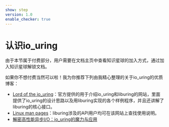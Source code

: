 ```yaml
---
show: step
version: 1.0
enable_checker: true
---
```


# 认识io_uring

由于本节属于付费部分，用户需要在文档主页中查看知识星球的加入方式，通过加入知识星球解锁文档。

如果你不想付费当然可以啦！我为你推荐下列由我精心整理的关于io_uring的优质博客：

- [Lord of the io_uring](https://unixism.net/loti/index.html)：官方提供的用于介绍io_uring和liburing的网站，里面提供了io_uring的设计思路以及用liburing实现的各个样例程序，并且还讲解了liburing的核心接口。
- [Linux man pages](https://man7.org/linux/man-pages/index.html)：liburing涉及的API用户均可在该网站上查找使用说明。
- [解密高性能异步I/O：io_uring的魔力与应用](https://zhuanlan.zhihu.com/p/21039819177)
